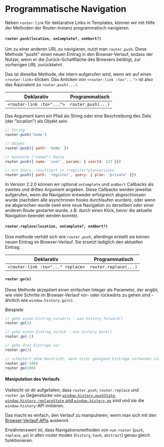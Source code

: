 # Programmatische Navigation

Neben `router-link` für deklarative Links in Templates, können wir mit Hilfe der Methoden der Router-Instanz programmatisch navigieren.

#### `router.push(location, onComplete?, onAbort?)`

Um zu einer anderen URL zu navigieren, nutzt man `router.push`. Diese Methode "pusht" einen neuen Eintrag in den Browser-Verlauf, sodass der Nutzer, wenn er die Zurück-Schaltfläche des Browsers betätigt, zur vorherigen URL zurückkehrt.

Das ist dieselbe Methode, die intern aufgerufen wird, wenn wir auf einen `<router-link>` klicken. Das Anlicken von `<router-link :to="...">` ist also das Äquivalent zu `router.push(...)`.

| Deklarativ | Programmatisch |
|-------------|--------------|
| `<router-link :to="...">` | `router.push(...)` |

Das Argument kann ein Pfad als String oder eine Beschreibung des Ziels (der "location") als Objekt sein.

``` js
// String
router.push('home')

// Objekt
router.push({ path: 'home' })

// benannte ("named") Route
router.push({ name: 'user', params: { userId: 123 }})

// mit Query, resultiert in /register?plan=private
router.push({ path: 'register', query: { plan: 'private' }})
```

In Version 2.2.0 können wir optional `onComplete` und `onAbort` Callbacks als zweites und drittes Argument angeben. Diese Callbacks werden jeweilse aufgerufen, wenn die Navigation entweder erfolgreich abgeschlossen wurde (nachdem alle asynchronen hooks durchlaufen wurden), oder wenn sie abgerochen wurde (weil eine neue Navigation zu derselben oder einer anderen Route gestartet wurde, z.B. durch einen Klick, bevor die aktuelle Navigation beendet werden konnte).

#### `router.replace(location, onComplete?, onAbort?)`

Dise methode verhält sich wie `router.push`, allerdings erstellt sie keinen neuen Eintrag im Browser-Verlauf. Sie ersetzt lediglich den aktuellen Eintrag.

| Deklarativ | Programmatisch |
|-------------|--------------|
| `<router-link :to="..." replace>` | `router.replace(...)` |


#### `router.go(n)`

Diese Methode akzeptiert einen einfachen Integer als Parameter, der angibt, wie viele Schritte im Browser-Verlauf vor- oder rückwärts zu gehen sind - ähnlich wie `window.history.go(n)`.

Beispiele

``` js
// gehe einen Eintrag vorwärts - wie history.forward()
router.go(1)

// gehe einen Eintrag zurück - wie history.back()
router.go(-1)

// gehe drei Einträge vor
router.go(3)

// scheitert ohne Nachricht, wenn nicht genügend Einträge vorhanden sind
router.go(-100)
router.go(100)
```

#### Manipulation des Verlaufs

Vielleicht ist dir aufgefallen, dass `router.push`, `router.replace` und `router.go` Gegenstücke von [`window.history.pushState`, `window.history.replaceState` und `window.history.go`](https://developer.mozilla.org/de/docs/Web/API/History) sind und sie die `window.history`-API imitieren.

Das macht es einfach, den Verlauf zu manipulieren, wenn man sich mit den [Browser-Verlauf-APIs](https://developer.mozilla.org/de/docs/Web/Guide/DOM/Manipulating_the_browser_history)
auskennt.

Erwähnenswert ist, dass Navigationsmethoden von `vue-router` (`push`, `replace`, `go`) in allen router modes (`history`, `hash`, `abstract`) genau gleich funktionieren.

